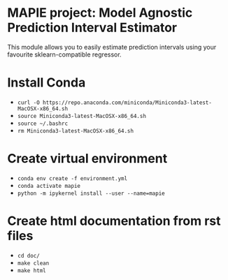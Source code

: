 # MAPIE project: Model Agnostic Prediction Interval Estimator

This module allows you to easily estimate prediction intervals 
using your favourite sklearn-compatible regressor.

# Install Conda
* `curl -O https://repo.anaconda.com/miniconda/Miniconda3-latest-MacOSX-x86_64.sh`
* `source Miniconda3-latest-MacOSX-x86_64.sh`
* `source ~/.bashrc`
* `rm Miniconda3-latest-MacOSX-x86_64.sh`

# Create virtual environment
* `conda env create -f environment.yml`
* `conda activate mapie`
* `python -m ipykernel install --user --name=mapie`

# Create html documentation from rst files
* `cd doc/`
* `make clean`
* `make html`